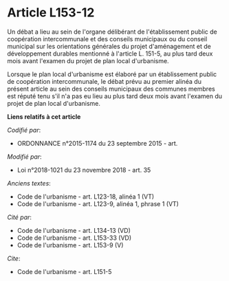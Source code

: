 # Article L153-12

Un débat a lieu au sein de l'organe délibérant de l'établissement public de coopération intercommunale et des conseils
municipaux ou du conseil municipal sur les orientations générales du projet d'aménagement et de développement durables
mentionné à l'article L. 151-5, au plus tard deux mois avant l'examen du projet de plan local d'urbanisme.

Lorsque le plan local d'urbanisme est élaboré par un établissement public de coopération intercommunale, le débat prévu au
premier alinéa du présent article au sein des conseils municipaux des communes membres est réputé tenu s'il n'a pas eu lieu
au plus tard deux mois avant l'examen du projet de plan local d'urbanisme.

**Liens relatifs à cet article**

_Codifié par_:

  - ORDONNANCE n°2015-1174 du 23 septembre 2015 - art.

_Modifié par_:

  - Loi n°2018-1021 du 23 novembre 2018 - art. 35

_Anciens textes_:

  - Code de l'urbanisme - art. L123-18, alinéa 1  (VT)
  - Code de l'urbanisme - art. L123-9, alinéa 1, phrase 1  (VT)

_Cité par_:

  - Code de l'urbanisme - art. L134-13 (VD)
  - Code de l'urbanisme - art. L153-33 (VD)
  - Code de l'urbanisme - art. L153-9 (V)

_Cite_:

  - Code de l'urbanisme - art. L151-5
